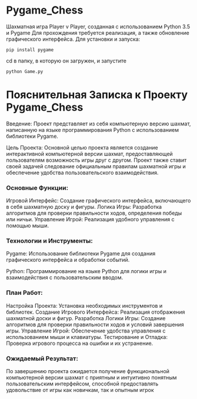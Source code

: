 # Pygame_Chess
Шахматная игра Player v Player, созданная с использованием Python 3.5 и Pygame
Для прохождения требуется реализация, а также обновление графического интерфейса.
Для установки и запуска:
```
pip install pygame
```
cd в папку, в которую он загружен, и запустите

```
python Game.py
```

# Пояснительная Записка к Проекту Pygame_Chess

Введение:
Проект представляет из себя компьютерную версию шахмат, написанную на языке программирования Python с использованием библиотеки Pygame.

Цель Проекта:
Основной целью проекта является создание интерактивной компьютерной версии шахмат, предоставляющей пользователям возможность игры друг с другом. Проект также ставит своей задачей следование официальным правилам шахматной игры и обеспечение удобства пользовательского взаимодействия.

### Основные Функции:

Игровой Интерфейс: Создание графического интерфейса, включающего в себя шахматную доску и фигуры.
Логика Игры: Разработка алгоритмов для проверки правильности ходов, определения победы или ничьи.
Управление Игрой: Реализация удобного управления с помощью мыши.

### Технологии и Инструменты:

Pygame: Использование библиотеки Pygame для создания графического интерфейса и обработки событий.

Python: Программирование на языке Python для логики игры и взаимодействия с пользовательским вводом.

### План Работ:

Настройка Проекта: Установка необходимых инструментов и библиотек.
Создание Игрового Интерфейса: Реализация отображения шахматной доски и фигур.
Разработка Логики Игры: Создание алгоритмов для проверки правильности ходов и условий завершения игры.
Управление Игрой: Обеспечение удобства управления с использованием мыши и клавиатуры.
Тестирование и Отладка: Проверка игрового процесса на ошибки и их устранение.

### Ожидаемый Результат:
По завершению проекта ожидается получение функциональной компьютерной версии шахмат с приятным и интуитивно понятным пользовательским интерфейсом, способной предоставлять удовольствие от игры как новичкам, так и опытным игрок